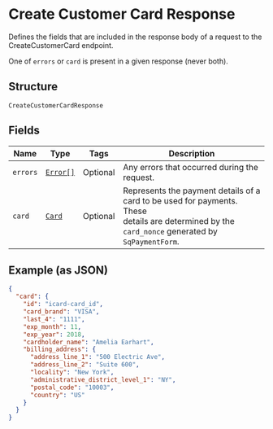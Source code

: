 
# Create Customer Card Response

Defines the fields that are included in the response body of
a request to the CreateCustomerCard endpoint.

One of `errors` or `card` is present in a given response (never both).

## Structure

`CreateCustomerCardResponse`

## Fields

| Name | Type | Tags | Description |
|  --- | --- | --- | --- |
| `errors` | [`Error[]`](/doc/models/error.md) | Optional | Any errors that occurred during the request. |
| `card` | [`Card`](/doc/models/card.md) | Optional | Represents the payment details of a card to be used for payments. These<br>details are determined by the `card_nonce` generated by `SqPaymentForm`. |

## Example (as JSON)

```json
{
  "card": {
    "id": "icard-card_id",
    "card_brand": "VISA",
    "last_4": "1111",
    "exp_month": 11,
    "exp_year": 2018,
    "cardholder_name": "Amelia Earhart",
    "billing_address": {
      "address_line_1": "500 Electric Ave",
      "address_line_2": "Suite 600",
      "locality": "New York",
      "administrative_district_level_1": "NY",
      "postal_code": "10003",
      "country": "US"
    }
  }
}
```


